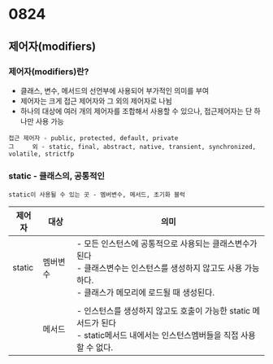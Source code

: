 # 0824

## 제어자(modifiers)

### 제어자(modifiers)란?

- 클래스, 변수, 메서드의 선언부에 사용되어 부가적인 의미를 부여
- 제어자는 크게 접근 제어자와 그 외의 제어자로 나뉨
- 하나의 대상에 여러 개의 제어자를 조합해서 사용할 수 있으나, 접근제어자는 단 하나만 사용 가능

```
접근 제어자 - public, protected, default, private
그     외 - static, final, abstract, native, transient, synchronized, volatile, strictfp
```

### static - 클래스의, 공통적인

`static이 사용될 수 있는 곳 - 멤버변수, 메서드, 초기화 블럭`

|제어자|대상|의미|
|---|---|---|
|static |멤버변수|- 모든 인스턴스에 공통적으로 사용되는 클래스변수가된다 <br> - 클래스변수는 인스턴스를 생성하지 않고도 사용 가능하다. <br> - 클래스가 메모리에 로드될 때 생성된다.|
|      |      ||
|      |메서드|- 인스턴스를 생성하지 않고도 호출이 가능한 static 메서드가 된다 <br> - static메서드 내에서는 인스턴스멤버들을 직접 사용할 수 없다.|